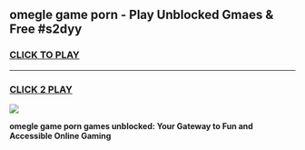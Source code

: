 
## omegle game porn - Play Unblocked Gmaes & Free #s2dyy
<h3>
<a href="https://premium.freeplayer.one?title=omegle_game_porn&ref=03M">CLICK TO PLAY</a></h3>
<hr>

<h3>
<a href="https://premium.freeplayer.one?title=omegle_game_porn&ref=03M">CLICK 2 PLAY</a>
  
</h3>

<a href="https://premium.freeplayer.one?title=omegle_game_porn&ref=03M"><img src="https://clearcache.store/games.png"></a>


**omegle game porn games unblocked: Your Gateway to Fun and Accessible Online Gaming**
